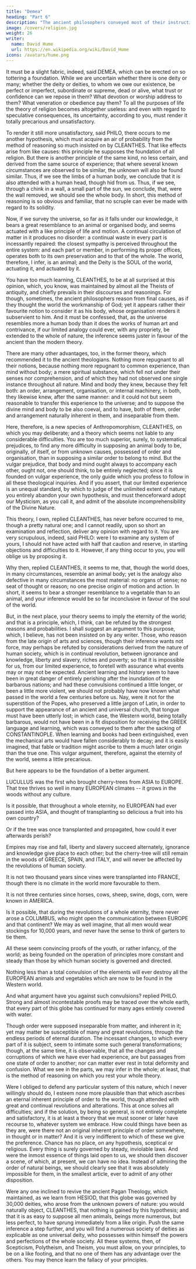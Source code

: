 ```yaml
---
title: "Demea"
heading: "Part 6"
description: "The ancient philosophers conveyed most of their instruction in the form of dialogue. But dialogues have been little practised in later ages and have seldom succeeded when attempted"
image: /covers/religion.jpg
weight: 26
writer:
  name: David Hume
  url: https://en.wikipedia.org/wiki/David_Hume
icons: /avatars/hume.png
--- 
```



It must be a slight fabric, indeed, said DEMEA, which can be erected on so tottering a foundation. While we are uncertain whether there is one deity or many; whether the deity or deities, to whom we owe our existence, be perfect or imperfect, subordinate or supreme, dead or alive, what trust or confidence can we repose in them? What devotion or worship address to them? What veneration or obedience pay them? To all the purposes of life the theory of religion becomes altogether useless: and even with regard to speculative consequences, its uncertainty, according to you, must render it totally precarious and unsatisfactory.

To render it still more unsatisfactory, said PHILO, there occurs to me another hypothesis, which must acquire an air of probability from the method of reasoning so much insisted on by CLEANTHES. That like effects arise from like causes: this principle he supposes the foundation of all religion. But there is another principle of the same kind, no less certain, and derived from the same source of experience; that where several known circumstances are observed to be similar, the unknown will also be found similar. Thus, if we see the limbs of a human body, we conclude that it is also attended with a human head, though hid from us. Thus, if we see, through a chink in a wall, a small part of the sun, we conclude, that, were the wall removed, we should see the whole body. In short, this method of reasoning is so obvious and familiar, that no scruple can ever be made with regard to its solidity.

Now, if we survey the universe, so far as it falls under our knowledge, it bears a great resemblance to an animal or organised body, and seems actuated with a like principle of life and motion. A continual circulation of matter in it produces no disorder: a continual waste in every part is incessantly repaired: the closest sympathy is perceived throughout the entire system: and each part or member, in performing its proper offices, operates both to its own preservation and to that of the whole. The world, therefore, I infer, is an animal; and the Deity is the SOUL of the world, actuating it, and actuated by it.

You have too much learning, CLEANTHES, to be at all surprised at this opinion, which, you know, was maintained by almost all the Theists of antiquity, and chiefly prevails in their discourses and reasonings. For though, sometimes, the ancient philosophers reason from final causes, as if they thought the world the workmanship of God; yet it appears rather their favourite notion to consider it as his body, whose organisation renders it subservient to him. And it must be confessed, that, as the universe resembles more a human body than it does the works of human art and contrivance, if our limited analogy could ever, with any propriety, be extended to the whole of nature, the inference seems juster in favour of the ancient than the modern theory.

There are many other advantages, too, in the former theory, which recommended it to the ancient theologians. Nothing more repugnant to all their notions, because nothing more repugnant to common experience, than mind without body; a mere spiritual substance, which fell not under their senses nor comprehension, and of which they had not observed one single instance throughout all nature. Mind and body they knew, because they felt both: an order, arrangement, organisation, or internal machinery, in both, they likewise knew, after the same manner: and it could not but seem reasonable to transfer this experience to the universe; and to suppose the divine mind and body to be also coeval, and to have, both of them, order and arrangement naturally inherent in them, and inseparable from them.

Here, therefore, is a new species of Anthropomorphism, CLEANTHES, on which you may deliberate; and a theory which seems not liable to any considerable difficulties. You are too much superior, surely, to systematical prejudices, to find any more difficulty in supposing an animal body to be, originally, of itself, or from unknown causes, possessed of order and organisation, than in supposing a similar order to belong to mind. But the vulgar prejudice, that body and mind ought always to accompany each other, ought not, one should think, to be entirely neglected; since it is founded on vulgar experience, the only guide which you profess to follow in all these theological inquiries. And if you assert, that our limited experience is an unequal standard, by which to judge of the unlimited extent of nature; you entirely abandon your own hypothesis, and must thenceforward adopt our Mysticism, as you call it, and admit of the absolute incomprehensibility of the Divine Nature.

This theory, I own, replied CLEANTHES, has never before occurred to me, though a pretty natural one; and I cannot readily, upon so short an examination and reflection, deliver any opinion with regard to it. You are very scrupulous, indeed, said PHILO: were I to examine any system of yours, I should not have acted with half that caution and reserve, in starting objections and difficulties to it. However, if any thing occur to you, you will oblige us by proposing it.

Why then, replied CLEANTHES, it seems to me, that, though the world does, in many circumstances, resemble an animal body; yet is the analogy also defective in many circumstances the most material: no organs of sense; no seat of thought or reason; no one precise origin of motion and action. In short, it seems to bear a stronger resemblance to a vegetable than to an animal, and your inference would be so far inconclusive in favour of the soul of the world.

But, in the next place, your theory seems to imply the eternity of the world; and that is a principle, which, I think, can be refuted by the strongest reasons and probabilities. I shall suggest an argument to this purpose, which, I believe, has not been insisted on by any writer. Those, who reason from the late origin of arts and sciences, though their inference wants not force, may perhaps be refuted by considerations derived from the nature of human society, which is in continual revolution, between ignorance and knowledge, liberty and slavery, riches and poverty; so that it is impossible for us, from our limited experience, to foretell with assurance what events may or may not be expected. Ancient learning and history seem to have been in great danger of entirely perishing after the inundation of the barbarous nations; and had these convulsions continued a little longer, or been a little more violent, we should not probably have now known what passed in the world a few centuries before us. Nay, were it not for the superstition of the Popes, who preserved a little jargon of Latin, in order to support the appearance of an ancient and universal church, that tongue must have been utterly lost; in which case, the Western world, being totally barbarous, would not have been in a fit disposition for receiving the GREEK language and learning, which was conveyed to them after the sacking of CONSTANTINOPLE. When learning and books had been extinguished, even the mechanical arts would have fallen considerably to decay; and it is easily imagined, that fable or tradition might ascribe to them a much later origin than the true one. This vulgar argument, therefore, against the eternity of the world, seems a little precarious.

But here appears to be the foundation of a better argument. 

LUCULLUS was the first who brought cherry-trees from ASIA to EUROPE. That tree thrives so well in many EUROPEAN climates -- it grows in the woods without any culture. 

Is it possible, that throughout a whole eternity, no EUROPEAN had ever passed into ASIA, and thought of transplanting so delicious a fruit into his own country? 

Or if the tree was once transplanted and propagated, how could it ever afterwards perish? 

Empires may rise and fall, liberty and slavery succeed alternately, ignorance and knowledge give place to each other; but the cherry-tree will still remain in the woods of GREECE, SPAIN, and ITALY, and will never be affected by the revolutions of human society.

It is not two thousand years since vines were transplanted into FRANCE, though there is no climate in the world more favourable to them. 

It is not three centuries since horses, cows, sheep, swine, dogs, corn, were known in AMERICA. 

Is it possible, that during the revolutions of a whole eternity, there never arose a COLUMBUS, who might open the communication between EUROPE and that continent? We may as well imagine, that all men would wear stockings for 10,000 years, and never have the sense to think of garters to tie them. 

All these seem convincing proofs of the youth, or rather infancy, of the world; as being founded on the operation of principles more constant and steady than those by which human society is governed and directed. 

Nothing less than a total convulsion of the elements will ever destroy all the EUROPEAN animals and vegetables which are now to be found in the Western world.

And what argument have you against such convulsions? replied PHILO. Strong and almost incontestable proofs may be traced over the whole earth, that every part of this globe has continued for many ages entirely covered with water. 

Though order were supposed inseparable from matter, and inherent in it; yet may matter be susceptible of many and great revolutions, through the endless periods of eternal duration. The incessant changes, to which every part of it is subject, seem to intimate some such general transformations; though, at the same time, it is observable, that all the changes and corruptions of which we have ever had experience, are but passages from one state of order to another; nor can matter ever rest in total deformity and confusion. What we see in the parts, we may infer in the whole; at least, that is the method of reasoning on which you rest your whole theory. 

Were I obliged to defend any particular system of this nature, which I never willingly should do, I esteem none more plausible than that which ascribes an eternal inherent principle of order to the world, though attended with great and continual revolutions and alterations. This at once solves all difficulties; and if the solution, by being so general, is not entirely complete and satisfactory, it is at least a theory that we must sooner or later have recourse to, whatever system we embrace. How could things have been as they are, were there not an original inherent principle of order somewhere, in thought or in matter? And it is very indifferent to which of these we give the preference. Chance has no place, on any hypothesis, sceptical or religious. Every thing is surely governed by steady, inviolable laws. And were the inmost essence of things laid open to us, we should then discover a scene, of which, at present, we can have no idea. Instead of admiring the order of natural beings, we should clearly see that it was absolutely impossible for them, in the smallest article, ever to admit of any other disposition.

Were any one inclined to revive the ancient Pagan Theology, which maintained, as we learn from HESIOD, that this globe was governed by 30,000 deities, who arose from the unknown powers of nature: you would naturally object, CLEANTHES, that nothing is gained by this hypothesis; and that it is as easy to suppose all men animals, beings more numerous, but less perfect, to have sprung immediately from a like origin. Push the same inference a step further, and you will find a numerous society of deities as explicable as one universal deity, who possesses within himself the powers and perfections of the whole society. All these systems, then, of Scepticism, Polytheism, and Theism, you must allow, on your principles, to be on a like footing, and that no one of them has any advantage over the others. You may thence learn the fallacy of your principles.







